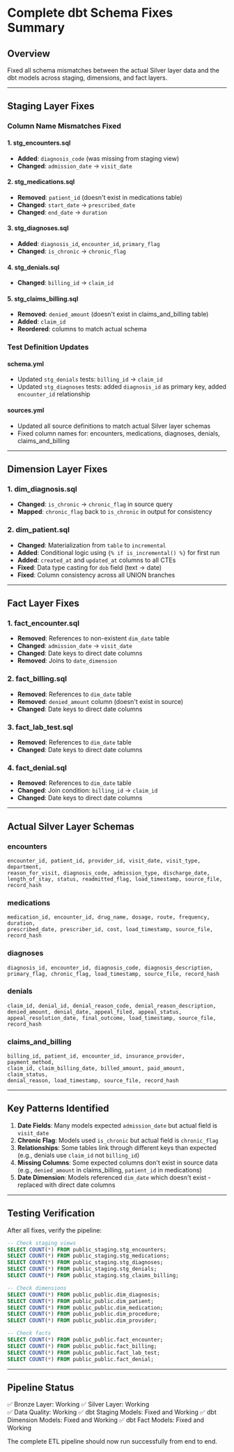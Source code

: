 # Complete dbt Schema Fixes Summary

## Overview
Fixed all schema mismatches between the actual Silver layer data and the dbt models across staging, dimensions, and fact layers.

---

## Staging Layer Fixes

### Column Name Mismatches Fixed

#### 1. stg_encounters.sql
- **Added**: `diagnosis_code` (was missing from staging view)
- **Changed**: `admission_date` → `visit_date`

#### 2. stg_medications.sql
- **Removed**: `patient_id` (doesn't exist in medications table)
- **Changed**: `start_date` → `prescribed_date`
- **Changed**: `end_date` → `duration`

#### 3. stg_diagnoses.sql
- **Added**: `diagnosis_id`, `encounter_id`, `primary_flag`
- **Changed**: `is_chronic` → `chronic_flag`

#### 4. stg_denials.sql
- **Changed**: `billing_id` → `claim_id`

#### 5. stg_claims_billing.sql
- **Removed**: `denied_amount` (doesn't exist in claims_and_billing table)
- **Added**: `claim_id`
- **Reordered**: columns to match actual schema

### Test Definition Updates

#### schema.yml
- Updated `stg_denials` tests: `billing_id` → `claim_id`
- Updated `stg_diagnoses` tests: added `diagnosis_id` as primary key, added `encounter_id` relationship

#### sources.yml
- Updated all source definitions to match actual Silver layer schemas
- Fixed column names for: encounters, medications, diagnoses, denials, claims_and_billing

---

## Dimension Layer Fixes

### 1. dim_diagnosis.sql
- **Changed**: `is_chronic` → `chronic_flag` in source query
- **Mapped**: `chronic_flag` back to `is_chronic` in output for consistency

### 2. dim_patient.sql
- **Changed**: Materialization from `table` to `incremental`
- **Added**: Conditional logic using `{% if is_incremental() %}` for first run
- **Added**: `created_at` and `updated_at` columns to all CTEs
- **Fixed**: Data type casting for `dob` field (text → date)
- **Fixed**: Column consistency across all UNION branches

---

## Fact Layer Fixes

### 1. fact_encounter.sql
- **Removed**: References to non-existent `dim_date` table
- **Changed**: `admission_date` → `visit_date`
- **Changed**: Date keys to direct date columns
- **Removed**: Joins to `date_dimension`

### 2. fact_billing.sql
- **Removed**: References to `dim_date` table
- **Removed**: `denied_amount` column (doesn't exist in source)
- **Changed**: Date keys to direct date columns

### 3. fact_lab_test.sql
- **Removed**: References to `dim_date` table
- **Changed**: Date keys to direct date columns

### 4. fact_denial.sql
- **Removed**: References to `dim_date` table
- **Changed**: Join condition: `billing_id` → `claim_id`
- **Changed**: Date keys to direct date columns

---

## Actual Silver Layer Schemas

### encounters
```
encounter_id, patient_id, provider_id, visit_date, visit_type, department, 
reason_for_visit, diagnosis_code, admission_type, discharge_date, 
length_of_stay, status, readmitted_flag, load_timestamp, source_file, record_hash
```

### medications
```
medication_id, encounter_id, drug_name, dosage, route, frequency, duration, 
prescribed_date, prescriber_id, cost, load_timestamp, source_file, record_hash
```

### diagnoses
```
diagnosis_id, encounter_id, diagnosis_code, diagnosis_description, 
primary_flag, chronic_flag, load_timestamp, source_file, record_hash
```

### denials
```
claim_id, denial_id, denial_reason_code, denial_reason_description, 
denied_amount, denial_date, appeal_filed, appeal_status, 
appeal_resolution_date, final_outcome, load_timestamp, source_file, record_hash
```

### claims_and_billing
```
billing_id, patient_id, encounter_id, insurance_provider, payment_method, 
claim_id, claim_billing_date, billed_amount, paid_amount, claim_status, 
denial_reason, load_timestamp, source_file, record_hash
```

---

## Key Patterns Identified

1. **Date Fields**: Many models expected `admission_date` but actual field is `visit_date`
2. **Chronic Flag**: Models used `is_chronic` but actual field is `chronic_flag`
3. **Relationships**: Some tables link through different keys than expected (e.g., denials use `claim_id` not `billing_id`)
4. **Missing Columns**: Some expected columns don't exist in source data (e.g., `denied_amount` in claims_billing, `patient_id` in medications)
5. **Date Dimension**: Models referenced `dim_date` which doesn't exist - replaced with direct date columns

---

## Testing Verification

After all fixes, verify the pipeline:

```sql
-- Check staging views
SELECT COUNT(*) FROM public_staging.stg_encounters;
SELECT COUNT(*) FROM public_staging.stg_medications;
SELECT COUNT(*) FROM public_staging.stg_diagnoses;
SELECT COUNT(*) FROM public_staging.stg_denials;
SELECT COUNT(*) FROM public_staging.stg_claims_billing;

-- Check dimensions
SELECT COUNT(*) FROM public_public.dim_diagnosis;
SELECT COUNT(*) FROM public_public.dim_patient;
SELECT COUNT(*) FROM public_public.dim_medication;
SELECT COUNT(*) FROM public_public.dim_procedure;
SELECT COUNT(*) FROM public_public.dim_provider;

-- Check facts
SELECT COUNT(*) FROM public_public.fact_encounter;
SELECT COUNT(*) FROM public_public.fact_billing;
SELECT COUNT(*) FROM public_public.fact_lab_test;
SELECT COUNT(*) FROM public_public.fact_denial;
```

---

## Pipeline Status

✅ Bronze Layer: Working
✅ Silver Layer: Working  
✅ Data Quality: Working
✅ dbt Staging Models: Fixed and Working
✅ dbt Dimension Models: Fixed and Working
✅ dbt Fact Models: Fixed and Working

The complete ETL pipeline should now run successfully from end to end.
